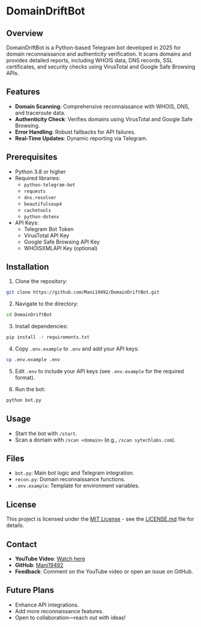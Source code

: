 # DomainDriftBot

## Overview
DomainDriftBot is a Python-based Telegram bot developed in 2025 for domain reconnaissance and authenticity verification. It scans domains and provides detailed reports, including WHOIS data, DNS records, SSL certificates, and security checks using VirusTotal and Google Safe Browsing APIs.

## Features
- **Domain Scanning**: Comprehensive reconnaissance with WHOIS, DNS, and traceroute data.
- **Authenticity Check**: Verifies domains using VirusTotal and Google Safe Browsing.
- **Error Handling**: Robust fallbacks for API failures.
- **Real-Time Updates**: Dynamic reporting via Telegram.

## Prerequisites
- Python 3.8 or higher
- Required libraries:
  - `python-telegram-bot`
  - `requests`
  - `dns.resolver`
  - `beautifulsoup4`
  - `cachetools`
  - `python-dotenv`
- API Keys:
  - Telegram Bot Token
  - VirusTotal API Key
  - Google Safe Browsing API Key
  - WHOISXMLAPI Key (optional)

## Installation
1. Clone the repository:

```bash
git clone https://github.com/Mani19492/DomainDriftBot.git
```

2. Navigate to the directory:

```bash
cd DomainDriftBot
```

3. Install dependencies:

```bash
pip install -r requirements.txt
```

4. Copy `.env.example` to `.env` and add your API keys:

```bash
cp .env.example .env
```

5. Edit `.env` to include your API keys (see `.env.example` for the required format).

6. Run the bot:

```bash
python bot.py
```

## Usage
- Start the bot with `/start`.
- Scan a domain with `/scan <domain>` (e.g., `/scan sytechlabs.com`).

## Files
- `bot.py`: Main bot logic and Telegram integration.
- `recon.py`: Domain reconnaissance functions.
- `.env.example`: Template for environment variables.

## License
This project is licensed under the [MIT License](LICENSE.md) - see the [LICENSE.md](LICENSE.md) file for details.

## Contact
- **YouTube Video**: [Watch here](https://youtu.be/wBUzmk0WUpE)
- **GitHub**: [Mani19492](https://github.com/Mani19492)
- **Feedback**: Comment on the YouTube video or open an issue on GitHub.

## Future Plans
- Enhance API integrations.
- Add more reconnaissance features.
- Open to collaboration—reach out with ideas!
